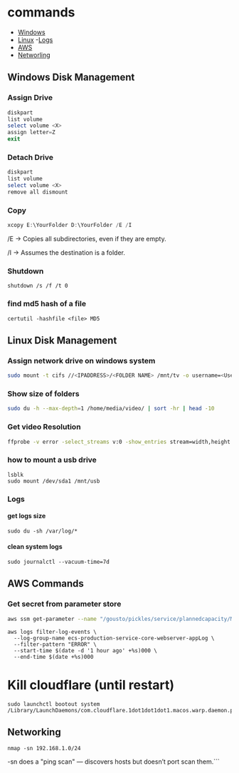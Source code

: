 # commands

- [Windows](#Windows-Disk-Management)
- [Linux](#Linux-Disk-Management)
  -[Logs](#Logs) 
- [AWS](#AWS-Commands)
- [Networling](#Networking)


## Windows Disk Management 
### Assign Drive
```powershell
diskpart
list volume
select volume <X>
assign letter=Z
exit
```

### Detach Drive
```powershell
diskpart
list volume
select volume <X>
remove all dismount
```
### Copy
```powershell
xcopy E:\YourFolder D:\YourFolder /E /I
```

/E → Copies all subdirectories, even if they are empty.

/I → Assumes the destination is a folder.

### Shutdown
```
shutdown /s /f /t 0
```
### find md5 hash of a file
```
certutil -hashfile <file> MD5
```

## Linux Disk Management 
### Assign network drive on windows system

```bash
sudo mount -t cifs //<IPADDRESS>/<FOLDER NAME> /mnt/tv -o username=<User>,password=<Password>

```

### Show size of folders

```bash
sudo du -h --max-depth=1 /home/media/video/ | sort -hr | head -10

```


### Get video Resolution


```bash
ffprobe -v error -select_streams v:0 -show_entries stream=width,height -of csv=p=0 $1
```
### how to mount a usb drive

```
lsblk
sudo mount /dev/sda1 /mnt/usb
```
### Logs

#### get logs size
```
sudo du -sh /var/log/*
```
#### clean system logs
```
sudo journalctl --vacuum-time=7d
```

## AWS Commands
### Get secret from parameter store

```bash
aws ssm get-parameter --name "/gousto/pickles/service/plannedcapacity/MESSAGE_ARN" --with-decryption |  jq -r '.Parameter.Value'
```


```
aws logs filter-log-events \
  --log-group-name ecs-production-service-core-webserver-appLog \
  --filter-pattern "ERROR" \
  --start-time $(date -d '1 hour ago' +%s)000 \
  --end-time $(date +%s)000

```
# Kill cloudflare (until restart)

```
sudo launchctl bootout system /Library/LaunchDaemons/com.cloudflare.1dot1dot1dot1.macos.warp.daemon.plist
```

## Networking

```
nmap -sn 192.168.1.0/24
```
-sn does a "ping scan" — discovers hosts but doesn’t port scan them.```
